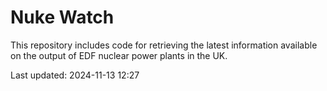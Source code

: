 # Nuke Watch

This repository includes code for retrieving the latest information available on the output of EDF nuclear power plants in the UK.

Last updated: 2024-11-13 12:27